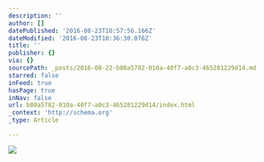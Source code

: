 ```yaml
---
description: ''
author: []
datePublished: '2016-08-23T10:57:56.166Z'
dateModified: '2016-08-23T10:36:30.076Z'
title: ''
publisher: {}
via: {}
sourcePath: _posts/2016-08-22-b80a5782-010a-40f7-a0c3-465281229d14.md
starred: false
inFeed: true
hasPage: true
inNav: false
url: b80a5782-010a-40f7-a0c3-465281229d14/index.html
_context: 'http://schema.org'
_type: Article

---
```

![](https://the-grid-user-content.s3-us-west-2.amazonaws.com/cd3bda07-c76f-4548-9b31-2f300f375368.jpg)